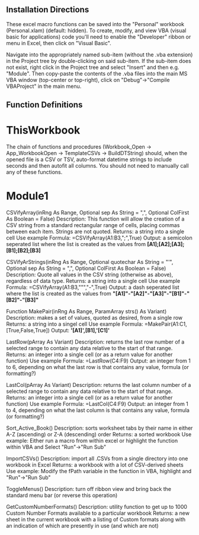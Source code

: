 Installation Directions
----
These excel macro functions can be saved into the "Personal" workbook (Personal.xlam) (default: hidden). To create, modify, and view VBA (visual basic for applications) code you'll need to enable the "Developer" ribbon or menu in Excel, then click on "Visual Basic".


Navigate into the appropriately named sub-item (without the .vba extension) in the Project tree by double-clicking on said sub-item.  If the sub-item does not exist, right click in the Project tree and select "Insert" and then e.g. "Module". Then copy-paste the contents of the .vba files into the main MS VBA window (top-center or top-right), click on "Debug"->"Compile VBAProject" in the main menu.

Function Definitions
----
ThisWorkbook
====
The chain of functions and procedures (Workbook_Open -> App_WorkbookOpen -> TemplateCSVs -> BuildDTString) should, when the opened file is a CSV or TSV, auto-format datetime strings to include seconds and then autofit all columns. You should not need to manually call any of these functions.


Module1
====
CSVifyArray(inRng As Range, Optional sep As String = ",", Optional ColFirst As Boolean = False)
	Description: This function will allow the creation of a CSV string from a standard rectangular range of cells, placing commas between each item. Strings are not quoted.
	Returns: a string into a single cell
	Use example
		Formula: =CSVifyArray(A1:B3,";",True)
           Output: a semicolon seperated list where the list is created as the values from **[A1];[A2];[A3];[B1];[B2];[B3]**

CSVifyArStrings(inRng As Range, Optional quotechar As String = "'", Optional sep As String = ",", Optional ColFirst As Boolean = False)
	Description: Quote all values in the CSV string (otherwise as above), regardless of data type.
	Returns: a string into a single cell
	Use example
		Formula: =CSVifyArray(A1:B3,""","-",True)
           Output: a dash seperated list where the list is created as the values from **"[A1]"-"[A2]"-"[A3]"-"[B1]"-"[B2]"-"[B3]"**

Function MakePair(inRng As Range, ParamArray strs() As Variant)
	Description: makes a set of values, quoted as desired, from a single row
     Returns: a string into a singel cell
     Use example
		Formula: =MakePair(A1:C1,[True,False,True])
		Output: **'[A1]',[B1],'[C1]'**

LastRow(pArray As Variant)
	Description: returns the last row number of a selected range to contain any data relative to the start of that range.
     Returns: an integer into a single cell (or as a return value for another function)
     Use example
		Formula: =LastRow(C4:F9)
           Output: an integer from 1 to 6, depending on what the last row is that contains any value, formula (or formatting?)

LastCol(pArray As Variant)
	Description: returns the last column number of a selected range to contain any data relative to the start of that range.
     Returns: an integer into a single cell (or as a return value for another function)
     Use example
		Formula: =LastCol(C4:F9)
           Output: an integer from 1 to 4, depending on what the last column is that contains any value, formula (or formatting?)

Sort_Active_Book()
	Description: sorts worksheet tabs by their name in either A-Z (ascending) or Z-A (descending) order
	Returns: a sorted workbook
	Use example: Either run a macro from within excel or highlight the function within VBA and Select "Run"->"Run Sub"

ImportCSVs()
	Description: import all .CSVs from a single directory into one workbook in Excel
	Returns: a workbook with a lot of CSV-derived sheets
	Use example: Modify the fPath variable in the function in VBA, highlight and "Run"->"Run Sub"

ToggleMenus()
	Description: turn off ribbon view and bring back the standard menu bar (or reverse this operation)

GetCustomNumberFormats()
	Description: utility function to get up to 1000 Custom Number Formats available to a particular workbook
	Returns: a new sheet in the current workbook with a listing of Custom formats along with an indication of which are presently in use (and which are not)
